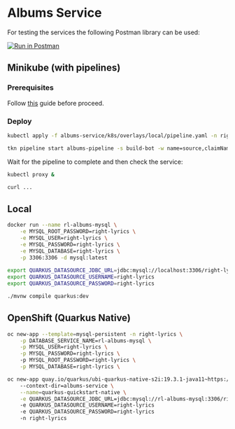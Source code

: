 # Albums Service

For testing the services the following Postman library can be used:

[![Run in Postman](https://run.pstmn.io/button.svg)](https://app.getpostman.com/run-collection/c9b134cf391caba635d7)

## Minikube (with pipelines)

### Prerequisites

Follow [this](../documentation/develop/README.md) guide before proceed.

### Deploy

```bash  
kubectl apply -f albums-service/k8s/overlays/local/pipeline.yaml -n right-lyrics

tkn pipeline start albums-pipeline -s build-bot -w name=source,claimName=albums-source -n right-lyrics
```

Wait for the pipeline to complete and then check the service:

```bash 
kubectl proxy &

curl ...
```    

## Local

```bash 
docker run --name rl-albums-mysql \
    -e MYSQL_ROOT_PASSWORD=right-lyrics \
    -e MYSQL_USER=right-lyrics \
    -e MYSQL_PASSWORD=right-lyrics \
    -e MYSQL_DATABASE=right-lyrics \
    -p 3306:3306 -d mysql:latest
    
export QUARKUS_DATASOURCE_JDBC_URL=jdbc:mysql://localhost:3306/right-lyrics
export QUARKUS_DATASOURCE_USERNAME=right-lyrics
export QUARKUS_DATASOURCE_PASSWORD=right-lyrics

./mvnw compile quarkus:dev    
```

## OpenShift (Quarkus Native)

```bash
oc new-app --template=mysql-persistent -n right-lyrics \
    -p DATABASE_SERVICE_NAME=rl-albums-mysql \
    -p MYSQL_USER=right-lyrics \
    -p MYSQL_PASSWORD=right-lyrics \ 
    -p MYSQL_ROOT_PASSWORD=right-lyrics \
    -p MYSQL_DATABASE=right-lyrics \

oc new-app quay.io/quarkus/ubi-quarkus-native-s2i:19.3.1-java11~https://github.com/leandroberetta/right-lyrics.git \ 
    --context-dir=albums-service \
    --name=quarkus-quickstart-native \
    -e QUARKUS_DATASOURCE_JDBC_URL=jdbc:mysql://rl-albums-mysql:3306/right-lyrics
    -e QUARKUS_DATASOURCE_USERNAME=right-lyrics
    -e QUARKUS_DATASOURCE_PASSWORD=right-lyrics
    -n right-lyrics
```